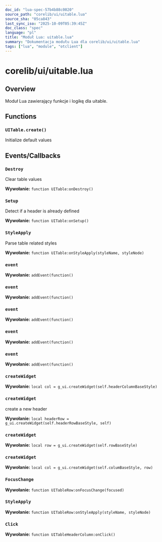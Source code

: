 ```yaml
---
doc_id: "lua-spec-57b4b88c0020"
source_path: "corelib/ui/uitable.lua"
source_sha: "05ca843"
last_sync_iso: "2025-10-09T05:39:45Z"
doc_class: "spec"
language: "pl"
title: "Moduł Lua: uitable.lua"
summary: "Dokumentacja modułu Lua dla corelib/ui/uitable.lua"
tags: ["lua", "module", "otclient"]
---
```


# corelib/ui/uitable.lua

## Overview

Moduł Lua zawierający funkcje i logikę dla uitable.

## Functions

### `UITable.create()`

Initialize default values

## Events/Callbacks

### `Destroy`

Clear table values

**Wywołanie:** `function UITable:onDestroy()`

### `Setup`

Detect if a header is already defined

**Wywołanie:** `function UITable:onSetup()`

### `StyleApply`

Parse table related styles

**Wywołanie:** `function UITable:onStyleApply(styleName, styleNode)`

### `event`

**Wywołanie:** `addEvent(function()`

### `event`

**Wywołanie:** `addEvent(function()`

### `event`

**Wywołanie:** `addEvent(function()`

### `event`

**Wywołanie:** `addEvent(function()`

### `event`

**Wywołanie:** `addEvent(function()`

### `createWidget`

**Wywołanie:** `local col = g_ui.createWidget(self.headerColumnBaseStyle)`

### `createWidget`

create a new header

**Wywołanie:** `local headerRow = g_ui.createWidget(self.headerRowBaseStyle, self)`

### `createWidget`

**Wywołanie:** `local row = g_ui.createWidget(self.rowBaseStyle)`

### `createWidget`

**Wywołanie:** `local col = g_ui.createWidget(self.columBaseStyle, row)`

### `FocusChange`

**Wywołanie:** `function UITableRow:onFocusChange(focused)`

### `StyleApply`

**Wywołanie:** `function UITableRow:onStyleApply(styleName, styleNode)`

### `Click`

**Wywołanie:** `function UITableHeaderColumn:onClick()`
